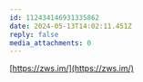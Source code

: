 ```yaml
---
id: 112434146931335862
date: 2024-05-13T14:02:11.451Z
reply: false
media_attachments: 0
---
```


[https://zws.im/󠁦󠁥󠁶󠁵󠁢󠁥󠁤](https://zws.im/󠁦󠁥󠁶󠁵󠁢󠁥󠁤)

